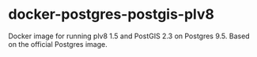 # docker-postgres-postgis-plv8
Docker image for running plv8 1.5 and PostGIS 2.3 on Postgres 9.5. Based on the official Postgres image.
